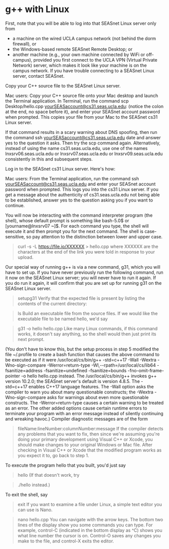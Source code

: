 # g++ with Linux

First, note that you will be able to log into that SEASnet Linux server only from

- a machine on the wired UCLA campus network (not behind the dorm firewall), or
- the Windows-based remote SEASnet Remote Desktop; or
- another machine (e.g., your own machine connected by WiFi or off-campus), provided you first connect to the UCLA VPN (Virtual Private Network) server, which makes it look like your machine is on the campus network. If you have trouble connecting to a SEASnet Linux server, contact SEASnet.

Copy your C++ source file to the SEASnet Linux server.

Mac users: Copy your C++ source file onto your Mac desktop and launch the Terminal application. In Terminal, run the command scp Desktop/hello.cpp yourSEASaccount@cs31.seas.ucla.edu: (notice the colon at the end, no space before it), and enter your SEASnet account password when prompted. This copies your file from your Mac to the SEASnet cs31 Linux server.

If that command results in a scary warning about DNS spoofing, then run the command ssh yourSEASaccount@cs31.seas.ucla.edu date and answer yes to the question it asks. Then try the scp command again. Alternatively, instead of using the name cs31.seas.ucla.edu, use one of the names lnxsrv06.seas.ucla.edu or lnxsrv07.seas.ucla.edu or lnxsrv09.seas.ucla.edu consistently in this and subsequent steps.

Log in to the SEASnet cs31 Linux server. Here's how:

Mac users: From the Terminal application, run the command ssh yourSEASaccount@cs31.seas.ucla.edu and enter your SEASnet account password when prompted. This logs you into the cs31 Linux server. If you get a message about the authenticity of cs31.seas.ucla.edu not being able to be established, answer yes to the question asking you if you want to continue.

You will now be interacting with the command interpreter program (the shell), whose default prompt is something like bash-5.0$ or [yourname@lnxsrv07 ~]$. For each command you type, the shell will execute it and then prompt you for the next command. The shell is case-sensitive, so pay attention to the distinction between lower and upper case.

>	curl -s -L https://file.io/XXXXXX > hello.cpp
where XXXXXX are the characters at the end of the link you were told in response to your upload.

Our special way of running g++ is via a new command, g31, which you will have to set up. If you have never previously run the following command, run it now on the SEASnet Linux server; you will never have to run it again. If you do run it again, it will confirm that you are set up for running g31 on the SEASnet Linux server.

>	setupg31
Verify that the expected file is present by listing the contents of the current directory:

>	ls
Build an executable file from the source files. If we would like the executable file to be named hello, we'd say

>	g31 -o hello hello.cpp
Like many Linux commands, if this command works, it doesn't say anything, so the shell would then just print its next prompt.

(You don't have to know this, but the setup process in step 5 modified the file ~/.profile to create a bash function that causes the above command to be executed as if it were /usr/local/cs/bin/g++ -std=c++17 -Wall -Wextra -Wno-sign-compare -Werror=return-type -Wl,--rpath=/usr/local/cs/lib64 -fsanitize=address -fsanitize=undefined -fsanitize=bounds -fno-omit-frame-pointer -o hello hello.cpp instead. The /usr/local/cs/bin/g++ invokes g++ version 10.2.0; the SEASnet server's default is version 4.8.5. The -std=c++17 enables C++17 language features. The -Wall option asks the compiler to warn you about many questionable constructs; the -Wextra -Wno-sign-compare asks for warnings about even more questionable constructs. The -Werror=return-type causes a certain warning to be treated as an error. The other added options cause certain runtime errors to terminate your program with an error message instead of silently continuing and wreaking havoc.)
Compiler diagnostic messages are of the form

>	fileName:lineNumber:columnNumber:message
If the compiler detects any problems that you want to fix, then since we're assuming you're doing your primary development using Visual C++ or Xcode, you should make changes to your original Windows or Mac file. After checking in Visual C++ or Xcode that the modified program works as you expect it to, go back to step 1.

To execute the program hello that you built, you'd just say

>	hello
(If that doesn't work, try

>	./hello
instead.)

To exit the shell, say

>	exit
If you want to examine a file under Linux, a simple text editor you can use is Nano.

>	nano hello.cpp
You can navigate with the arrow keys. The bottom two lines of the display show you some commands you can type. For example, control-C (indicated in the bottom display as ^C) shows you what line number the cursor is on. Control-O saves any changes you make to the file, and control-X exits the editor.
